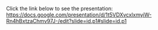 Click the link below to see the presentation:
https://docs.google.com/presentation/d/1t5VDXvcxlxmyiW-Rn4hBxtzaChmv97J-/edit?slide=id.p1#slide=id.p1
